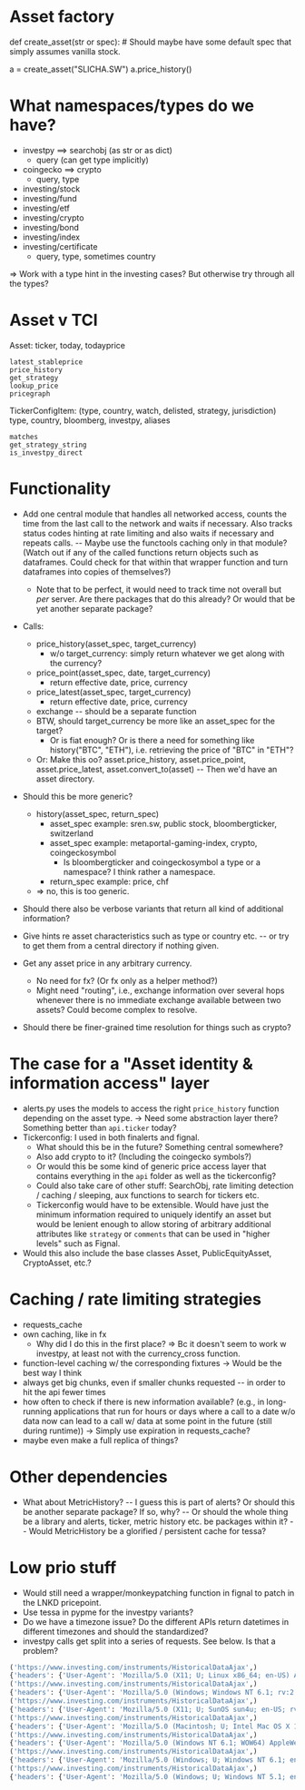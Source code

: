 
# Asset factory

def create_asset(str or spec):
    # Should maybe have some default spec that simply assumes vanilla stock.


a = create_asset("SLICHA.SW")
a.price_history()

# What namespaces/types do we have?

- investpy ==> searchobj (as str or as dict)
  - query (can get type implicitly)
- coingecko ==> crypto
  - query, type
- investing/stock
- investing/fund
- investing/etf
- investing/crypto
- investing/bond
- investing/index
- investing/certificate
  - query, type, sometimes country

=> Work with a type hint in the investing cases? But otherwise try through all the
types?

# Asset v TCI

Asset:
    ticker, today, todayprice

    latest_stableprice
    price_history
    get_strategy
    lookup_price
    pricegraph

TickerConfigItem:
    (type, country, watch, delisted, strategy, jurisdiction)
    type, country, bloomberg, investpy, aliases

    matches
    get_strategy_string
    is_investpy_direct


# Functionality

- Add one central module that handles all networked access, counts the time from the
  last call to the network and waits if necessary. Also tracks status codes hinting at
  rate limiting and also waits if necessary and repeats calls. -- Maybe use the
  functools caching only in that module? (Watch out if any of the called functions
  return objects such as dataframes. Could check for that within that wrapper function
  and turn dataframes into copies of themselves?)
  - Note that to be perfect, it would need to track time not overall but _per_ server.
    Are there packages that do this already? Or would that be yet another separate
    package?

- Calls:
  - price_history(asset_spec, target_currency)
    - w/o target_currency: simply return whatever we get along with the currency?
  - price_point(asset_spec, date, target_currency)
    - return effective date, price, currency
  - price_latest(asset_spec, target_currency)
    - return effective date, price, currency
  - exchange -- should be a separate function 
  - BTW, should target_currency be more like an asset_spec for the target?
    - Or is fiat enough? Or is there a need for something like history("BTC", "ETH"),
      i.e. retrieving the price of "BTC" in "ETH"?
  - Or: Make this oo? asset.price_history, asset.price_point, asset.price_latest,
    asset.convert_to(asset) -- Then we'd have an asset directory.
- Should this be more generic?
  - history(asset_spec, return_spec)
    - asset_spec example: sren.sw, public stock, bloombergticker, switzerland
    - asset_spec example: metaportal-gaming-index, crypto, coingeckosymbol
      - Is bloombergticker and coingeckosymbol a type or a namespace? I think rather a
        namespace.
    - return_spec example: price, chf
  - => no, this is too generic.
- Should there also be verbose variants that return all kind of additional information?
- Give hints re asset characteristics such as type or country etc. -- or try to get them
  from a central directory if nothing given.
- Get any asset price in any arbitrary currency.
  - No need for fx? (Or fx only as a helper method?)
  - Might need "routing", i.e., exchange information over several hops whenever there is
    no immediate exchange available between two assets? Could become complex to resolve.
- Should there be finer-grained time resolution for things such as crypto?

# The case for a "Asset identity & information access" layer

- alerts.py uses the models to access the right `price_history` function depending on
  the asset type. -> Need some abstraction layer there? Something better than
  `api.ticker` today?
- Tickerconfig: I used in both finalerts and fignal. 
  - What should this be in the future? Something central somewhere?
  - Also add crypto to it? (Including the coingecko symbols?)
  - Or would this be some kind of generic price access layer that contains everything in
    the `api` folder as well as the tickerconfig?
  - Could also take care of other stuff: SearchObj, rate limiting detection / caching /
    sleeping, aux functions to search for tickers etc.
  - Tickerconfig would have to be extensible. Would have just the minimum information
    required to uniquely identify an asset but would be lenient enough to allow storing
    of arbitrary additional attributes like `strategy` or `comments` that can be used in
    "higher levels" such as Fignal.
- Would this also include the base classes Asset, PublicEquityAsset, CryptoAsset, etc.?

# Caching / rate limiting strategies

- requests_cache
- own caching, like in fx
  - Why did I do this in the first place? => Bc it doesn't seem to work w investpy, at least not with the currency_cross function.
- function-level caching w/ the corresponding fixtures -> Would be the best way I think
- always get big chunks, even if smaller chunks requested -- in order to hit the api
  fewer times
- how often to check if there is new information available? (e.g., in long-running
  applications that run for hours or days where a call to a date w/o data now can lead
  to a call w/ data at some point in the future (still during runtime))
    -> Simply use expiration in requests_cache?
- maybe even make a full replica of things?

# Other dependencies

- What about MetricHistory? -- I guess this is part of alerts? Or should this be another
  separate package? If so, why? -- Or should the whole thing be a library and alerts,
  ticker, metric history etc. be packages within it? -- Would MetricHistory be a
  glorified / persistent cache for tessa?


# Low prio stuff

- Would still need a wrapper/monkeypatching function in fignal to patch in the LNKD
  pricepoint.
- Use tessa in pypme for the investpy variants?
- Do we have a timezone issue? Do the different APIs return datetimes in different
  timezones and should the standardized?
- investpy calls get split into a series of requests. See below. Is that a problem?


```python
('https://www.investing.com/instruments/HistoricalDataAjax',)
{'headers': {'User-Agent': 'Mozilla/5.0 (X11; U; Linux x86_64; en-US) AppleWebKit/540.0 (KHTML,like Gecko) Chrome/9.1.0.0 Safari/540.0', 'X-Requested-With': 'XMLHttpRequest', 'Accept': 'text/html', 'Accept-Encoding': 'gzip, deflate', 'Connection': 'keep-alive'}, 'data': {'curr_id': 6408, 'smlID': '92251770', 'header': 'AAPL Historical Data', 'st_date': '01/01/1900', 'end_date': '01/01/1919', 'interval_sec': 'Daily', 'sort_col': 'date', 'sort_ord': 'DESC', 'action': 'historical_data'}}
('https://www.investing.com/instruments/HistoricalDataAjax',)
{'headers': {'User-Agent': 'Mozilla/5.0 (Windows; Windows NT 6.1; rv:2.0b2) Gecko/20100720 Firefox/4.0b2', 'X-Requested-With': 'XMLHttpRequest', 'Accept': 'text/html', 'Accept-Encoding': 'gzip, deflate', 'Connection': 'keep-alive'}, 'data': {'curr_id': 6408, 'smlID': '21131786', 'header': 'AAPL Historical Data', 'st_date': '01/02/1919', 'end_date': '01/02/1938', 'interval_sec': 'Daily', 'sort_col': 'date', 'sort_ord': 'DESC', 'action': 'historical_data'}}
('https://www.investing.com/instruments/HistoricalDataAjax',)
{'headers': {'User-Agent': 'Mozilla/5.0 (X11; U; SunOS sun4u; en-US; rv:1.9b5) Gecko/2008032620 Firefox/3.0b5', 'X-Requested-With': 'XMLHttpRequest', 'Accept': 'text/html', 'Accept-Encoding': 'gzip, deflate', 'Connection': 'keep-alive'}, 'data': {'curr_id': 6408, 'smlID': '47294602', 'header': 'AAPL Historical Data', 'st_date': '01/03/1938', 'end_date': '01/03/1957', 'interval_sec': 'Daily', 'sort_col': 'date', 'sort_ord': 'DESC', 'action': 'historical_data'}}
('https://www.investing.com/instruments/HistoricalDataAjax',)
{'headers': {'User-Agent': 'Mozilla/5.0 (Macintosh; U; Intel Mac OS X 10.5; en-US; rv:1.9.1b3) Gecko/20090305 Firefox/3.1b3 GTB5', 'X-Requested-With': 'XMLHttpRequest', 'Accept': 'text/html', 'Accept-Encoding': 'gzip, deflate', 'Connection': 'keep-alive'}, 'data': {'curr_id': 6408, 'smlID': '48552973', 'header': 'AAPL Historical Data', 'st_date': '01/04/1957', 'end_date': '01/04/1976', 'interval_sec': 'Daily', 'sort_col': 'date', 'sort_ord': 'DESC', 'action': 'historical_data'}}
('https://www.investing.com/instruments/HistoricalDataAjax',)
{'headers': {'User-Agent': 'Mozilla/5.0 (Windows NT 6.1; WOW64) AppleWebKit/537.36 (KHTML, like Gecko) Chrome/46.0.2490.71 Safari/537.36', 'X-Requested-With': 'XMLHttpRequest', 'Accept': 'text/html', 'Accept-Encoding': 'gzip, deflate', 'Connection': 'keep-alive'}, 'data': {'curr_id': 6408, 'smlID': '40542120', 'header': 'AAPL Historical Data', 'st_date': '01/05/1976', 'end_date': '01/05/1995', 'interval_sec': 'Daily', 'sort_col': 'date', 'sort_ord': 'DESC', 'action': 'historical_data'}}
('https://www.investing.com/instruments/HistoricalDataAjax',)
{'headers': {'User-Agent': 'Mozilla/5.0 (Windows; U; Windows NT 6.1; en-US) AppleWebKit/534.16 (KHTML, like Gecko) Chrome/10.0.648.11 Safari/534.16', 'X-Requested-With': 'XMLHttpRequest', 'Accept': 'text/html', 'Accept-Encoding': 'gzip, deflate', 'Connection': 'keep-alive'}, 'data': {'curr_id': 6408, 'smlID': '50407384', 'header': 'AAPL Historical Data', 'st_date': '01/06/1995', 'end_date': '01/06/2014', 'interval_sec': 'Daily', 'sort_col': 'date', 'sort_ord': 'DESC', 'action': 'historical_data'}}
('https://www.investing.com/instruments/HistoricalDataAjax',)
{'headers': {'User-Agent': 'Mozilla/5.0 (Windows; U; Windows NT 5.1; en-US) AppleWebKit/525.19 (KHTML, like Gecko) Chrome/1.0.154.36 Safari/525.19', 'X-Requested-With': 'XMLHttpRequest', 'Accept': 'text/html', 'Accept-Encoding': 'gzip, deflate', 'Connection': 'keep-alive'}, 'data': {'curr_id': 6408, 'smlID': '19308678', 'header': 'AAPL Historical Data', 'st_date': '01/07/2014', 'end_date': '04/16/2022', 'interval_sec': 'Daily', 'sort_col': 'date', 'sort_ord': 'DESC', 'action': 'historical_data'}}
```
